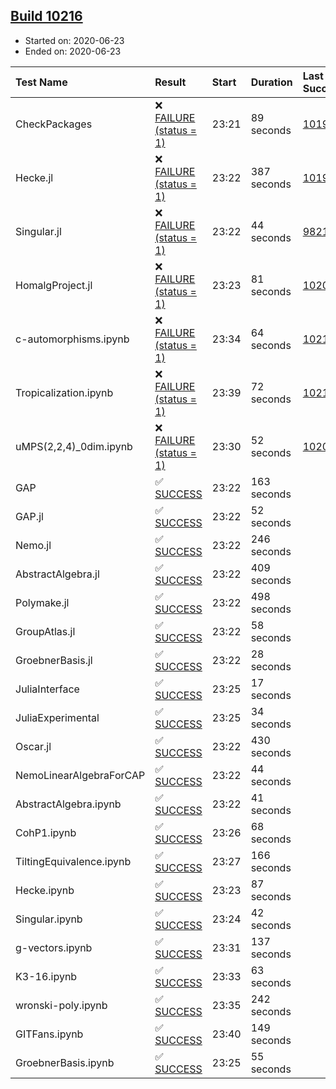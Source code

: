 ## [Build 10216](https://oscarci.mathematik.uni-kl.de/job/oscar/10216/)

* Started on: 2020-06-23
* Ended on: 2020-06-23

| Test Name    | Result | Start | Duration | Last Success | First Failure |
|:-------------|:-------|:------|:---------|:-------------|:--------------|
| CheckPackages | ❌ [FAILURE (status = 1)](https://oscarci.mathematik.uni-kl.de/job/oscar/10216/artifact/logs/build-10216/CheckPackages.log) | 23:21 | 89 seconds | [10197](https://oscarci.mathematik.uni-kl.de/job/oscar/10197/) | [10198](https://oscarci.mathematik.uni-kl.de/job/oscar/10198/) |
| Hecke.jl | ❌ [FAILURE (status = 1)](https://oscarci.mathematik.uni-kl.de/job/oscar/10216/artifact/logs/build-10216/Hecke.jl.log) | 23:22 | 387 seconds | [10197](https://oscarci.mathematik.uni-kl.de/job/oscar/10197/) | [10198](https://oscarci.mathematik.uni-kl.de/job/oscar/10198/) |
| Singular.jl | ❌ [FAILURE (status = 1)](https://oscarci.mathematik.uni-kl.de/job/oscar/10216/artifact/logs/build-10216/Singular.jl.log) | 23:22 | 44 seconds | [9821](https://oscarci.mathematik.uni-kl.de/job/oscar/9821/) | [9822](https://oscarci.mathematik.uni-kl.de/job/oscar/9822/) |
| HomalgProject.jl | ❌ [FAILURE (status = 1)](https://oscarci.mathematik.uni-kl.de/job/oscar/10216/artifact/logs/build-10216/HomalgProject.jl.log) | 23:23 | 81 seconds | [10209](https://oscarci.mathematik.uni-kl.de/job/oscar/10209/) | [10210](https://oscarci.mathematik.uni-kl.de/job/oscar/10210/) |
| c-automorphisms.ipynb | ❌ [FAILURE (status = 1)](https://oscarci.mathematik.uni-kl.de/job/oscar/10216/artifact/logs/build-10216/c-automorphisms.ipynb.log) | 23:34 | 64 seconds | [10215](https://oscarci.mathematik.uni-kl.de/job/oscar/10215/) | [10216](https://oscarci.mathematik.uni-kl.de/job/oscar/10216/) |
| Tropicalization.ipynb | ❌ [FAILURE (status = 1)](https://oscarci.mathematik.uni-kl.de/job/oscar/10216/artifact/logs/build-10216/Tropicalization.ipynb.log) | 23:39 | 72 seconds | [10215](https://oscarci.mathematik.uni-kl.de/job/oscar/10215/) | [10216](https://oscarci.mathematik.uni-kl.de/job/oscar/10216/) |
| uMPS(2,2,4)_0dim.ipynb | ❌ [FAILURE (status = 1)](https://oscarci.mathematik.uni-kl.de/job/oscar/10216/artifact/logs/build-10216/uMPS-2-2-4-_0dim.ipynb.log) | 23:30 | 52 seconds | [10209](https://oscarci.mathematik.uni-kl.de/job/oscar/10209/) | [10210](https://oscarci.mathematik.uni-kl.de/job/oscar/10210/) |
| GAP | ✅ [SUCCESS](https://oscarci.mathematik.uni-kl.de/job/oscar/10216/artifact/logs/build-10216/GAP.log) | 23:22 | 163 seconds |  |  |
| GAP.jl | ✅ [SUCCESS](https://oscarci.mathematik.uni-kl.de/job/oscar/10216/artifact/logs/build-10216/GAP.jl.log) | 23:22 | 52 seconds |  |  |
| Nemo.jl | ✅ [SUCCESS](https://oscarci.mathematik.uni-kl.de/job/oscar/10216/artifact/logs/build-10216/Nemo.jl.log) | 23:22 | 246 seconds |  |  |
| AbstractAlgebra.jl | ✅ [SUCCESS](https://oscarci.mathematik.uni-kl.de/job/oscar/10216/artifact/logs/build-10216/AbstractAlgebra.jl.log) | 23:22 | 409 seconds |  |  |
| Polymake.jl | ✅ [SUCCESS](https://oscarci.mathematik.uni-kl.de/job/oscar/10216/artifact/logs/build-10216/Polymake.jl.log) | 23:22 | 498 seconds |  |  |
| GroupAtlas.jl | ✅ [SUCCESS](https://oscarci.mathematik.uni-kl.de/job/oscar/10216/artifact/logs/build-10216/GroupAtlas.jl.log) | 23:22 | 58 seconds |  |  |
| GroebnerBasis.jl | ✅ [SUCCESS](https://oscarci.mathematik.uni-kl.de/job/oscar/10216/artifact/logs/build-10216/GroebnerBasis.jl.log) | 23:22 | 28 seconds |  |  |
| JuliaInterface | ✅ [SUCCESS](https://oscarci.mathematik.uni-kl.de/job/oscar/10216/artifact/logs/build-10216/JuliaInterface.log) | 23:25 | 17 seconds |  |  |
| JuliaExperimental | ✅ [SUCCESS](https://oscarci.mathematik.uni-kl.de/job/oscar/10216/artifact/logs/build-10216/JuliaExperimental.log) | 23:25 | 34 seconds |  |  |
| Oscar.jl | ✅ [SUCCESS](https://oscarci.mathematik.uni-kl.de/job/oscar/10216/artifact/logs/build-10216/Oscar.jl.log) | 23:22 | 430 seconds |  |  |
| NemoLinearAlgebraForCAP | ✅ [SUCCESS](https://oscarci.mathematik.uni-kl.de/job/oscar/10216/artifact/logs/build-10216/NemoLinearAlgebraForCAP.log) | 23:22 | 44 seconds |  |  |
| AbstractAlgebra.ipynb | ✅ [SUCCESS](https://oscarci.mathematik.uni-kl.de/job/oscar/10216/artifact/logs/build-10216/AbstractAlgebra.ipynb.log) | 23:22 | 41 seconds |  |  |
| CohP1.ipynb | ✅ [SUCCESS](https://oscarci.mathematik.uni-kl.de/job/oscar/10216/artifact/logs/build-10216/CohP1.ipynb.log) | 23:26 | 68 seconds |  |  |
| TiltingEquivalence.ipynb | ✅ [SUCCESS](https://oscarci.mathematik.uni-kl.de/job/oscar/10216/artifact/logs/build-10216/TiltingEquivalence.ipynb.log) | 23:27 | 166 seconds |  |  |
| Hecke.ipynb | ✅ [SUCCESS](https://oscarci.mathematik.uni-kl.de/job/oscar/10216/artifact/logs/build-10216/Hecke.ipynb.log) | 23:23 | 87 seconds |  |  |
| Singular.ipynb | ✅ [SUCCESS](https://oscarci.mathematik.uni-kl.de/job/oscar/10216/artifact/logs/build-10216/Singular.ipynb.log) | 23:24 | 42 seconds |  |  |
| g-vectors.ipynb | ✅ [SUCCESS](https://oscarci.mathematik.uni-kl.de/job/oscar/10216/artifact/logs/build-10216/g-vectors.ipynb.log) | 23:31 | 137 seconds |  |  |
| K3-16.ipynb | ✅ [SUCCESS](https://oscarci.mathematik.uni-kl.de/job/oscar/10216/artifact/logs/build-10216/K3-16.ipynb.log) | 23:33 | 63 seconds |  |  |
| wronski-poly.ipynb | ✅ [SUCCESS](https://oscarci.mathematik.uni-kl.de/job/oscar/10216/artifact/logs/build-10216/wronski-poly.ipynb.log) | 23:35 | 242 seconds |  |  |
| GITFans.ipynb | ✅ [SUCCESS](https://oscarci.mathematik.uni-kl.de/job/oscar/10216/artifact/logs/build-10216/GITFans.ipynb.log) | 23:40 | 149 seconds |  |  |
| GroebnerBasis.ipynb | ✅ [SUCCESS](https://oscarci.mathematik.uni-kl.de/job/oscar/10216/artifact/logs/build-10216/GroebnerBasis.ipynb.log) | 23:25 | 55 seconds |  |  |
